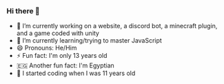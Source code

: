 ### Hi there 👋
- 🔭 I’m currently working on a website, a discord bot, a minecraft plugin, and a game coded with unity
- 🌱 I’m currently learning/trying to master JavaScript
- 😄 Pronouns: He/Him
- ⚡ Fun fact: I'm only 13 years old
- 🇪🇬 Another fun fact:  I'm Egyptian
- 👦 I started coding when I was 11 years old


<!--
**EndSpy/EndSpy** is a ✨ _special_ ✨ repository because its `README.md` (this file) appears on your GitHub profile.

Here are some ideas to get you started:

- 🔭 I’m currently working on ...
- 🌱 I’m currently learning ...
- 👯 I’m looking to collaborate on ...
- 🤔 I’m looking for help with ...
- 💬 Ask me about ...
- 📫 How to reach me: ...
- 😄 Pronouns: ...
- ⚡ Fun fact: ...
-->

